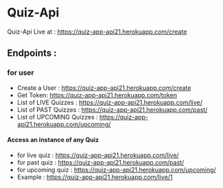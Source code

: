 # Quiz-Api
Quiz-Api
Live at : https://quiz-app-api21.herokuapp.com/create
## Endpoints : 
### for user
- Create a User : https://quiz-app-api21.herokuapp.com/create <br>
- Get Token: https://quiz-app-api21.herokuapp.com/token
- List of LIVE Quizzes : https://quiz-app-api21.herokuapp.com/live/ <br>
- List of PAST Quizzes : https://quiz-app-api21.herokuapp.com/past/
- List of UPCOMING Quizzes : https://quiz-app-api21.herokuapp.com/upcoming/
#### Access an instance of any Quiz <br>
- for live quiz : https://quiz-app-api21.herokuapp.com/live/<quiz-id>
- for past quiz : https://quiz-app-api21.herokuapp.com/past/<quiz-id>
- for upcoming quiz : https://quiz-app-api21.herokuapp.com/upcoming/<quiz-id>
- Example : https://quiz-app-api21.herokuapp.com/live/1 
